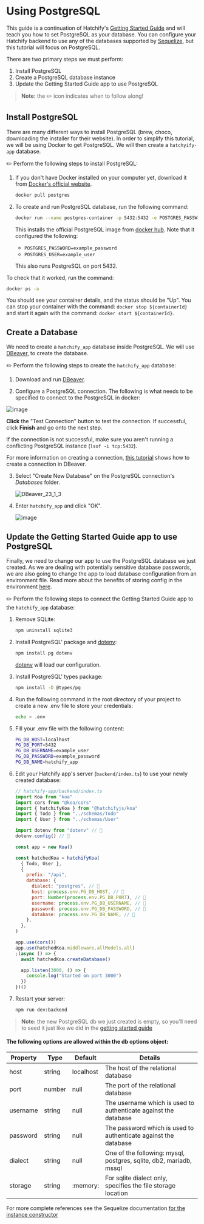 # Using PostgreSQL

This guide is a continuation of Hatchify's [Getting Started Guide](../../README.md#project-setup) and will teach you how to set PostgreSQL as your database. You can configure your Hatchify backend to use any of the databases supported by [Sequelize](https://sequelize.org/api/v6/class/src/sequelize.js~sequelize#instance-constructor-constructor), but this tutorial will focus on PostgreSQL.

There are two primary steps we must perform:

1. Install PostgreSQL
2. Create a PostgreSQL database instance
3. Update the Getting Started Guide app to use PostgreSQL

> **Note:** the ✏️ icon indicates when to follow along!

## Install PostgreSQL

There are many different ways to install PostgreSQL (brew, choco, downloading the installer for their website). In order to simplify this tutorial, we will be using Docker to get PostgreSQL. We will
then create a `hatchyify-app` database.

✏️ Perform the following steps to install PostgreSQL:

1. If you don't have Docker installed on your computer yet, download it from [Docker's official website](https://www.docker.com/products/docker-desktop/).

   ```bash
   docker pull postgres
   ```

2. To create and run PostgreSQL database, run the following command:

   ```bash
   docker run --name postgres-container -p 5432:5432 -e POSTGRES_PASSWORD=example_password -e POSTGRES_USER=example_user -d postgres
   ```

   This installs the official PostgreSQL image from [docker hub](https://hub.docker.com/_/postgres). Note that it configured the following:

   - `POSTGRES_PASSWORD=example_password`
   - `POSTGRES_USER=example_user`

   This also runs PostgreSQL on port 5432.

To check that it worked, run the command:

```bash
docker ps -a
```

You should see your container details, and the status should be "Up". You can stop your container with the command: `docker stop ${containerId}` and start it again with the command: `docker start ${containerId}`.

## Create a Database

We need to create a `hatchify_app` database inside PostgreSQL. We will
use [DBeaver](https://dbeaver.io/download/), to create the database.

✏️ Perform the following steps to create the `hatchify_app` database:

1. Download and run [DBeaver](https://dbeaver.io/download/).

2. Configure a PostgreSQL connection. The following is what needs to be specified to connect to the PostgreSQL in docker:

![image](https://github.com/bitovi/hatchify/assets/78602/73768ab0-dbd0-4a41-9da3-c373850a2be3)

**Click** the "Test Connection" button to test the connection. If successful, click **Finish** and go onto the next step.

If the connection is not successful, make sure you aren't running a
conflicting PostgreSQL instance (`lsof -i tcp:5432`).

For more information on creating a connection, [this tutorial](https://dbeaver.com/2022/03/03/how-to-create-database-connection-in-dbeaver/) shows how to create a connection in DBeaver.

3. Select "Create New Database" on the PostgreSQL connection's _Databases_ folder.

   ![DBeaver_23_1_3](https://github.com/bitovi/hatchify/assets/78602/be362599-1378-4344-a1dc-b2cf3cb158fb)

4. Enter `hatchify_app` and click "OK".

   ![image](https://github.com/bitovi/hatchify/assets/78602/f1c95ae6-a877-4284-ba40-046bd566fcaa)

## Update the Getting Started Guide app to use PostgreSQL

Finally, we need to change our app to use the PostgreSQL database
we just created. As we are dealing with potentially sensitive
database passwords, we are also going to change the app to load
database configuration from an environment file. Read more about
the benefits of storing config in the environment [here](https://12factor.net/config).

✏️ Perform the following steps to connect the Getting Started Guide app to the `hatchify_app` database:

1.  Remove SQLite:

    ```bash
    npm uninstall sqlite3
    ```

2.  Install PostgreSQL' package and [dotenv](https://www.npmjs.com/package/dotenv):

    ```bash
    npm install pg dotenv
    ```

    [dotenv](https://www.npmjs.com/package/dotenv) will load our
    configuration.

3.  Install PostgreSQL' types package:

    ```bash
    npm install -D @types/pg
    ```

4.  Run the following command in the root directory of your project to create a new .env file to store your credentials:

    ```bash
    echo > .env
    ```

5.  Fill your .env file with the following content:

    ```bash
    PG_DB_HOST=localhost
    PG_DB_PORT=5432
    PG_DB_USERNAME=example_user
    PG_DB_PASSWORD=example_password
    PG_DB_NAME=hatchify_app
    ```

6.  Edit your Hatchify app's server (`backend/index.ts`) to use your newly created database:

    ```js
    // hatchify-app/backend/index.ts
    import Koa from "koa"
    import cors from "@koa/cors"
    import { hatchifyKoa } from "@hatchifyjs/koa"
    import { Todo } from "../schemas/Todo"
    import { User } from "../schemas/User"

    import dotenv from "dotenv" // 👀
    dotenv.config() // 👀

    const app = new Koa()

    const hatchedKoa = hatchifyKoa(
      { Todo, User },
      {
        prefix: "/api",
        database: {
          dialect: "postgres", // 👀
          host: process.env.PG_DB_HOST, // 👀
          port: Number(process.env.PG_DB_PORT), // 👀
          username: process.env.PG_DB_USERNAME, // 👀
          password: process.env.PG_DB_PASSWORD, // 👀
          database: process.env.PG_DB_NAME, // 👀
        },
      },
    )

    app.use(cors())
    app.use(hatchedKoa.middleware.allModels.all)
    ;(async () => {
      await hatchedKoa.createDatabase()

      app.listen(3000, () => {
        console.log("Started on port 3000")
      })
    })()
    ```

7.  Restart your server:

    ```bash
    npm run dev:backend
    ```

> **Note:** the new PostgreSQL db we just created is empty, so you'll need to seed it just like we did in the [getting started guide](../../README.md#seeding-data)

#### The following options are allowed within the db options object:

| Property | Type   | Default   | Details                                                            |
| -------- | ------ | --------- | ------------------------------------------------------------------ |
| host     | string | localhost | The host of the relational database                                |
| port     | number | null      | The port of the relational database                                |
| username | string | null      | The username which is used to authenticate against the database    |
| password | string | null      | The password which is used to authenticate against the database    |
| dialect  | string | null      | One of the following: mysql, postgres, sqlite, db2, mariadb, mssql |
| storage  | string | :memory:  | For sqlite dialect only, specifies the file storage location       |

For more complete references see the Sequelize documentation [for the instance constructor](https://sequelize.org/api/v6/class/src/sequelize.js~sequelize#instance-constructor-constructor)
